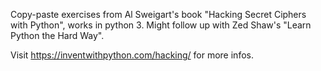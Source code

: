 Copy-paste exercises from Al Sweigart's book "Hacking Secret Ciphers with Python", works in python 3.
Might follow up with Zed Shaw's "Learn Python the Hard Way". 

Visit https://inventwithpython.com/hacking/ for more infos.
